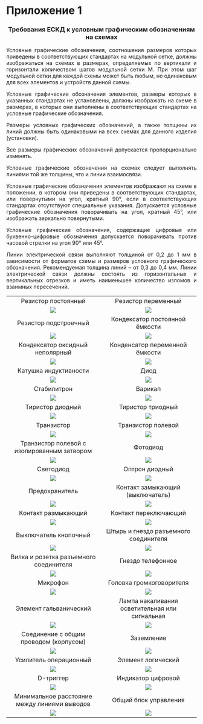 # Приложение 1

<h3 style="text-align:center;">Требования ЕСКД к условным графическим обозначениям на схемах</h3>
<div style="text-align:justify;">
<p>Условные графические обозначения, соотношения размеров которых приведены в соответствующих стандартах на модульной сетке, должны изображаться на схемах в размерах, определяемых по вертикали и горизонтали количеством шагов модульной сетки М. При этом шаг модульной сетки для каждой схемы может быть любым, но одинаковым для всех элементов и устройств данной схемы.</p>
<p>Условные графические обозначения элементов, размеры которых в указанных стандартах не установлены, должны изображать на схеме в размерах, в которых они выполнены в соответствующих стандартах на условные графические обозначения.</p>
<p>Размеры условных графических обозначений, а также толщины их линий должны быть одинаковыми на всех схемах для данного изделия (установки).</p>
<p>Все размеры графических обозначений допускается пропорционально изменять.</p>
<p>Условные графические обозначения на схемах следует выполнять линиями той же толщины, что и линии взаимосвязи.</p>
<p>Условные графические обозначения элементов изображают на схеме в положении, в котором они приведены в соответствующих стандартах, или повернутыми на угол, кратный 90°, если в соответствующих стандартах отсутствуют специальные указания. Допускается условные графические обозначения поворачивать на угол, кратный 45°, или изображать зеркально повернутыми.</p>
<p>Условные графические обозначения, содержащие цифровые или буквенно-цифровые обозначения допускается поворачивать против часовой стрелки на угол 90° или 45°.</p>
<p>Линии электрической связи выполняют толщиной от 0,2 до 1 мм в зависимости от форматов схемы и размеров условного графического обозначения. Рекомендуемая толщина линий – от 0,3 до 0,4 мм. Линии электрической связи должны состоять из горизонтальных и вертикальных отрезков и иметь наименьшее количество изломов и взаимных пересечений.</p>
<table style="text-align:center">
<tbody>
<tr>
<td>Резистор постоянный</td>
<td>Резистор переменный</td>
</tr>
<tr>
<td><img src="/images/annex1/res1.png"/></td>
<td><img src="/images/annex1/res2.png"/></td>
</tr>
<tr>
<td>Резистор подстроечный</td>
<td>Кондексатор постоянной ёмкости</td>
</tr>
<tr>
<td><img src="/images/annex1/res3.png"/></td>
<td><img src="/images/annex1/con1.png"/></td>
</tr>
<tr>
<td>Кондексатор оксидный неполярный</td>
<td>Конденсатор переменной ёмкости</td>
</tr>
<tr>
<td><img src="/images/annex1/cap2.png"/></td>
<td><img src="/images/annex1/cap3.png"/></td>
</tr>
<tr>
<td>Катушка индуктивности</td>
<td>Диод</td>
</tr>
<tr>
<td><img src="/images/annex1/ind.png"/></td>
<td><img src="/images/annex1/diod.png"/></td>
</tr>
<tr>
<td>Стабилитрон</td>
<td>Варикап</td>
</tr>
<tr>
<td><img src="/images/annex1/diod2.png"/></td>
<td><img src="/images/annex1/vari.png"/></td>
</tr>
<tr>
<td>Тиристор диодный</td>
<td>Тиристор триодный</td>
</tr>
<tr>
<td><img src="/images/annex1/tiri.png"/></td>
<td><img src="/images/annex1/tiri1.png"/></td>
</tr>
<tr>
<td>Транзистор</td>
<td>Транзистор полевой</td>
</tr>
<tr>
<td><img src="/images/annex1/tran.png"/></td>
<td><img src="/images/annex1/tran2.png"/></td>
</tr>
<tr>
<td>Транзистор полевой с изолированным затвором</td>
<td>Фотодиод</td>
</tr>
<tr>
<td><img src="/images/annex1/tran3.png"/></td>
<td><img src="/images/annex1/fotodiod.png"/></td>
</tr>
<tr>
<td>Светодиод</td>
<td>Оптрон диодный</td>
</tr>
<tr>
<td><img src="/images/annex1/led.png"/></td>
<td><img src="/images/annex1/optron.png"/></td>
</tr>
<tr>
<td>Предохранитель</td>
<td>Контакт замыкающий (выключатель)</td>
</tr>
<tr>
<td><img src="/images/annex1/pred.png"/></td>
<td><img src="/images/annex1/switch1.png"/></td>
</tr>
<tr>
<td>Контакт размыкающий</td>
<td>Контакт переключающий</td>
</tr>
<tr>
<td><img src="/images/annex1/switch2.png"/></td>
<td><img src="/images/annex1/switch3.png"/></td>
</tr>
<tr>
<td>Выключатель кнопочный</td>
<td>Штырь и гнездо разъемного соединителя</td>
</tr>
<tr>
<td><img src="/images/annex1/switch4.png"/></td>
<td><img src="/images/annex1/connector.png"/></td>
</tr>
<tr>
<td>Вилка и розетка разъемного соединителя</td>
<td>Гнездо телефонное</td>
</tr>
<tr>
<td><img src="/images/annex1/connector2.png"/></td>
<td><img src="/images/annex1/connector3.png"/></td>
</tr>
<tr>
<td>Микрофон</td>
<td>Головка громкоговорителя</td>
</tr>
<tr>
<td><img src="/images/annex1/micro.png"/></td>
<td><img src="/images/annex1/micro2.png"/></td>
</tr>
<tr>
<td>Элемент гальванический</td>
<td>Лампа накаливания осветительная или сигнальная</td>
</tr>
<tr>
<td><img src="/images/annex1/bat.png"/></td>
<td><img src="/images/annex1/lamp.png"/></td>
</tr>
<tr>
<td>Соединение с общим проводом (корпусом)</td>
<td>Заземление</td>
</tr>
<tr>
<td><img src="/images/annex1/gnd.png"/></td>
<td><img src="/images/annex1/gnd1.png"/></td>
</tr>
<tr>
<td>Усилитель операционный</td>
<td>Элемент логический</td>
</tr>
<tr>
<td><img src="/images/annex1/op1.png"/></td>
<td><img src="/images/annex1/op2.png"/></td>
</tr>
<tr>
<td>D-триггер</td>
<td>Индикатор цифровой</td>
</tr>
<tr>
<td><img src="/images/annex1/op3.png"/></td>
<td><img src="/images/annex1/op4.png"/></td>
</tr>
<tr>
<td>Минимальное расстояние между линиями выводов</td>
<td>Общий блок управления</td>
</tr>
<tr>
<td><img src="/images/annex1/op5.png"/></td>
<td><img src="/images/annex1/op6.png"/></td>
</tr>
</tbody>
</table>
</div>

